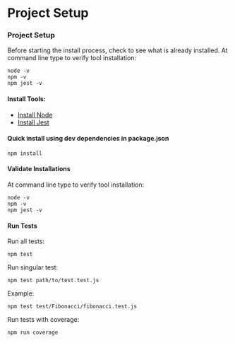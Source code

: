     
# Project Setup


### Project Setup

Before starting the install process, check to see what is already installed. At command line type to verify tool installation:

```
node -v
npm -v
npm jest -v
```

#### Install Tools:
- [Install Node](https://nodejs.org/en/download/package-manager/)
- [Install Jest](https://jestjs.io/docs/en/getting-started)

#### Quick install using dev dependencies in package.json
```
npm install
```


#### Validate Installations
At command line type to verify tool installation:

```
node -v
npm -v
npm jest -v
```

#### Run Tests

Run all tests:
```
npm test
```

Run singular test:
```
npm test path/to/test.test.js
```
Example: 
```
npm test test/Fibonacci/fibonacci.test.js

```


Run tests with coverage:

```
npm run coverage
```
